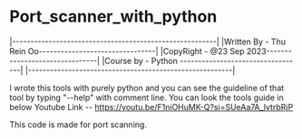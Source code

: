 # Port_scanner_with_python
|--------------------------------------------------------|
|Written By - Thu Rein Oo--------------------------------|
|CopyRight  - @23 Sep 2023-------------------------------|
|Course by  - Python   ----------------------------------|
|--------------------------------------------------------|





I wrote this tools with purely python and you can see the guideline of that tool by typing "--help" with comment line. You can look the tools guide in below Youtube Link --
 https://youtu.be/F1niOHuMK-Q?si=SUeAa7A_IvtrbRjP


 
This code is made for port scanning.
